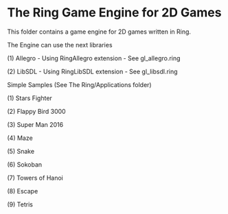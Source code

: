 The Ring Game Engine for 2D Games
=================================

This folder contains a game engine for 2D games written in Ring.

The Engine can use the next libraries 

(1) Allegro - Using RingAllegro extension - See gl_allegro.ring

(2) LibSDL - Using RingLibSDL extension - See gl_libsdl.ring 

Simple Samples (See The Ring/Applications folder)

(1) Stars Fighter 

(2) Flappy Bird 3000

(3) Super Man 2016

(4) Maze

(5) Snake

(6) Sokoban

(7) Towers of Hanoi

(8) Escape

(9) Tetris




